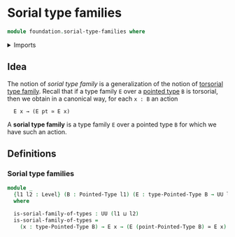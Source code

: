 # Sorial type families

```agda
module foundation.sorial-type-families where
```

<details><summary>Imports</summary>

```agda
open import foundation.equivalences
open import foundation.universe-levels

open import structured-types.pointed-types
```

</details>

## Idea

The notion of _sorial type family_ is a generalization of the notion of
[torsorial type family](foundation.torsorial-type-families.md). Recall that if a
type family `E` over a [pointed type](structured-types.pointed-types.md) `B` is
torsorial, then we obtain in a canonical way, for each `x : B` an action

```text
  E x → (E pt ≃ E x)
```

A **sorial type family** is a type family `E` over a pointed type `B` for which
we have such an action.

## Definitions

### Sorial type families

```agda
module _
  {l1 l2 : Level} (B : Pointed-Type l1) (E : type-Pointed-Type B → UU l2)
  where

  is-sorial-family-of-types : UU (l1 ⊔ l2)
  is-sorial-family-of-types =
    (x : type-Pointed-Type B) → E x → (E (point-Pointed-Type B) ≃ E x)
```
